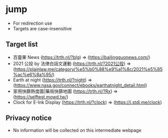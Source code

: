 # jump

- For redirection use
- Targets are case-insensitive

## Target list

- 百靈果 News (https://trth.nl/?blg) => (https://bailingguonews.com/)
- 2021 公投 by 法律白話文運動 (https://trth.nl/?2021公投) => (https://plainlaw.me/category/%e5%b0%88%e9%a1%8c/2021%e5%85%ac%e6%8a%95/)
- Earth at night (https://trth.nl/?night) => (https://www.nasa.gov/connect/ebooks/earthatnight_detail.html)
- 家用快篩熱度圖|藥局快篩地圖 (https://trth.nl/?Rx) => (https://selftest.mowd.tw/)
- Clock for E-Ink Display (https://trth.nl/?clock) => (https://j.stdj.me/clock)

## Privacy notice

- No information will be collected on this intermediate webpage
